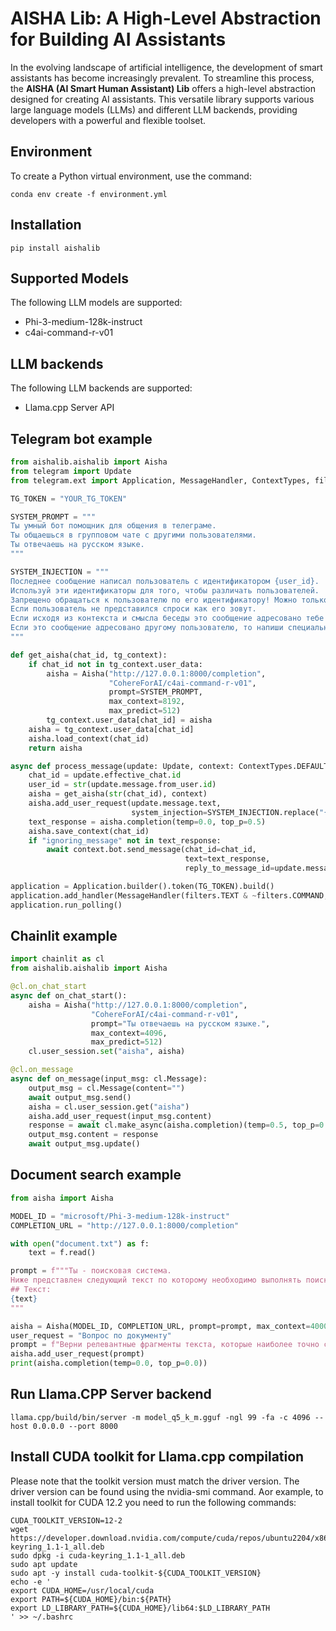 # AISHA Lib: A High-Level Abstraction for Building AI Assistants
In the evolving landscape of artificial intelligence, the development of smart assistants has become increasingly prevalent. To streamline this process, the **AISHA (AI Smart Human Assistant) Lib** offers a high-level abstraction designed for creating AI assistants. This versatile library supports various large language models (LLMs) and different LLM backends, providing developers with a powerful and flexible toolset.

## Environment
To create a Python virtual environment, use the command:
```console
conda env create -f environment.yml
``` 

## Installation
```console
pip install aishalib
``` 

## Supported Models
The following LLM models are supported:
- Phi-3-medium-128k-instruct
- c4ai-command-r-v01

## LLM backends
The following LLM backends are supported:
- Llama.cpp Server API

## Telegram bot example
```python
from aishalib.aishalib import Aisha
from telegram import Update
from telegram.ext import Application, MessageHandler, ContextTypes, filters

TG_TOKEN = "YOUR_TG_TOKEN"

SYSTEM_PROMPT = """
Ты умный бот помощник для общения в телеграме.
Ты общаешься в групповом чате с другими пользователями.
Ты отвечаешь на русском языке.
"""

SYSTEM_INJECTION = """
Последнее сообщение написал пользователь с идентификатором {user_id}.
Используй эти идентификаторы для того, чтобы различать пользователей.
Запрещено обращаться к пользователю по его идентификатору! Можно только по имени.
Если пользователь не представился спроси как его зовут.
Если исходя из контекста и смысла беседы это сообщение адресовано тебе или это общее сообщение для всех в чате то ты обязан на него ответить.
Если это сообщение адресовано другому пользователю, то напиши специальную команду "ignoring_message" в ответе.
"""

def get_aisha(chat_id, tg_context):
    if chat_id not in tg_context.user_data:
        aisha = Aisha("http://127.0.0.1:8000/completion",
                      "CohereForAI/c4ai-command-r-v01",
                      prompt=SYSTEM_PROMPT,
                      max_context=8192,
                      max_predict=512)
        tg_context.user_data[chat_id] = aisha
    aisha = tg_context.user_data[chat_id]
    aisha.load_context(chat_id)
    return aisha

async def process_message(update: Update, context: ContextTypes.DEFAULT_TYPE):
    chat_id = update.effective_chat.id
    user_id = str(update.message.from_user.id)
    aisha = get_aisha(str(chat_id), context)
    aisha.add_user_request(update.message.text,
                           system_injection=SYSTEM_INJECTION.replace("{user_id}", user_id))
    text_response = aisha.completion(temp=0.0, top_p=0.5)
    aisha.save_context(chat_id)
    if "ignoring_message" not in text_response:
        await context.bot.send_message(chat_id=chat_id,
                                       text=text_response,
                                       reply_to_message_id=update.message.message_id)

application = Application.builder().token(TG_TOKEN).build()
application.add_handler(MessageHandler(filters.TEXT & ~filters.COMMAND, process_message))
application.run_polling()
```

## Chainlit example
```python
import chainlit as cl
from aishalib.aishalib import Aisha

@cl.on_chat_start
async def on_chat_start():
    aisha = Aisha("http://127.0.0.1:8000/completion",
                  "CohereForAI/c4ai-command-r-v01",
                  prompt="Ты отвечаешь на русском языке.",
                  max_context=4096,
                  max_predict=512)
    cl.user_session.set("aisha", aisha)

@cl.on_message
async def on_message(input_msg: cl.Message):
    output_msg = cl.Message(content="")
    await output_msg.send()
    aisha = cl.user_session.get("aisha")
    aisha.add_user_request(input_msg.content)
    response = await cl.make_async(aisha.completion)(temp=0.5, top_p=0.5)
    output_msg.content = response
    await output_msg.update()
```

## Document search example
```python
from aisha import Aisha

MODEL_ID = "microsoft/Phi-3-medium-128k-instruct"
COMPLETION_URL = "http://127.0.0.1:8000/completion"

with open("document.txt") as f:
    text = f.read()

prompt = f"""Ты - поисковая система.
Ниже представлен следующий текст по которому необходимо выполнять поиск.
## Текст:
{text}
"""

aisha = Aisha(MODEL_ID, COMPLETION_URL, prompt=prompt, max_context=40000, max_predict=8192)
user_request = "Вопрос по документу"
prompt = f"Верни релевантные фрагменты текста, которые наиболее точно соответствуют запросу пользователя: {user_request}."
aisha.add_user_request(prompt)
print(aisha.completion(temp=0.0, top_p=0.0))
```

## Run Llama.CPP Server backend
```console
llama.cpp/build/bin/server -m model_q5_k_m.gguf -ngl 99 -fa -c 4096 --host 0.0.0.0 --port 8000
```

## Install CUDA toolkit for Llama.cpp compilation
Please note that the toolkit version must match the driver version. The driver version can be found using the nvidia-smi command.
Аor example, to install toolkit for CUDA 12.2 you need to run the following commands:
```console
CUDA_TOOLKIT_VERSION=12-2
wget https://developer.download.nvidia.com/compute/cuda/repos/ubuntu2204/x86_64/cuda-keyring_1.1-1_all.deb
sudo dpkg -i cuda-keyring_1.1-1_all.deb
sudo apt update
sudo apt -y install cuda-toolkit-${CUDA_TOOLKIT_VERSION}
echo -e '
export CUDA_HOME=/usr/local/cuda
export PATH=${CUDA_HOME}/bin:${PATH}
export LD_LIBRARY_PATH=${CUDA_HOME}/lib64:$LD_LIBRARY_PATH
' >> ~/.bashrc
```

